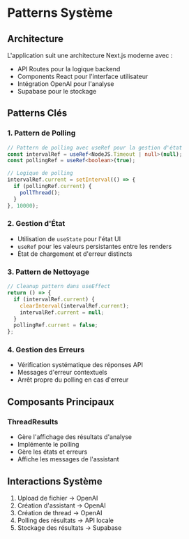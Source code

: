 # Patterns Système

## Architecture
L'application suit une architecture Next.js moderne avec :
- API Routes pour la logique backend
- Components React pour l'interface utilisateur
- Intégration OpenAI pour l'analyse
- Supabase pour le stockage

## Patterns Clés

### 1. Pattern de Polling
```typescript
// Pattern de polling avec useRef pour la gestion d'état
const intervalRef = useRef<NodeJS.Timeout | null>(null);
const pollingRef = useRef<boolean>(true);

// Logique de polling
intervalRef.current = setInterval(() => {
  if (pollingRef.current) {
    pollThread();
  }
}, 10000);
```

### 2. Gestion d'État
- Utilisation de `useState` pour l'état UI
- `useRef` pour les valeurs persistantes entre les renders
- État de chargement et d'erreur distincts

### 3. Pattern de Nettoyage
```typescript
// Cleanup pattern dans useEffect
return () => {
  if (intervalRef.current) {
    clearInterval(intervalRef.current);
    intervalRef.current = null;
  }
  pollingRef.current = false;
};
```

### 4. Gestion des Erreurs
- Vérification systématique des réponses API
- Messages d'erreur contextuels
- Arrêt propre du polling en cas d'erreur

## Composants Principaux

### ThreadResults
- Gère l'affichage des résultats d'analyse
- Implémente le polling
- Gère les états et erreurs
- Affiche les messages de l'assistant

## Interactions Système
1. Upload de fichier → OpenAI
2. Création d'assistant → OpenAI
3. Création de thread → OpenAI
4. Polling des résultats → API locale
5. Stockage des résultats → Supabase 